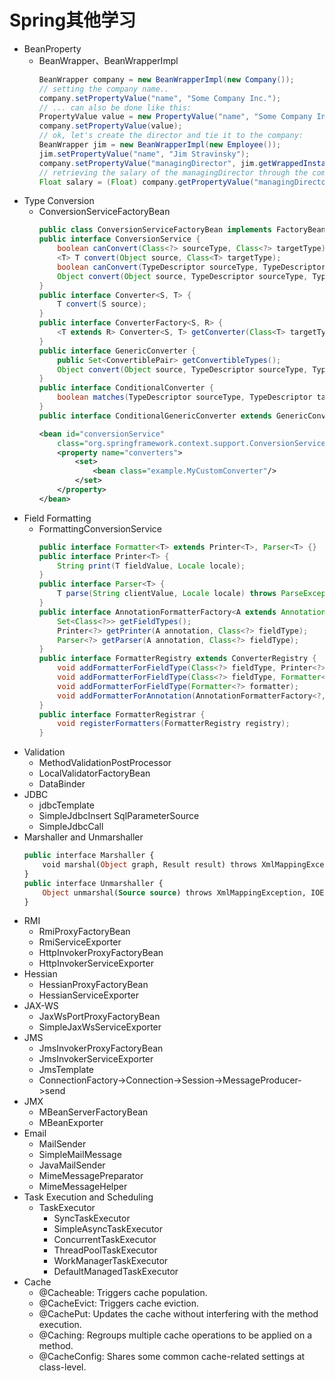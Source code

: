 # Spring其他学习
- BeanProperty
  - BeanWrapper、BeanWrapperImpl
    ```java
    BeanWrapper company = new BeanWrapperImpl(new Company());
    // setting the company name..
    company.setPropertyValue("name", "Some Company Inc.");
    // ... can also be done like this:
    PropertyValue value = new PropertyValue("name", "Some Company Inc.");
    company.setPropertyValue(value);
    // ok, let's create the director and tie it to the company:
    BeanWrapper jim = new BeanWrapperImpl(new Employee());
    jim.setPropertyValue("name", "Jim Stravinsky");
    company.setPropertyValue("managingDirector", jim.getWrappedInstance());
    // retrieving the salary of the managingDirector through the company
    Float salary = (Float) company.getPropertyValue("managingDirector.salary");
    ```
- Type Conversion
  - ConversionServiceFactoryBean
    ```java
    public class ConversionServiceFactoryBean implements FactoryBean<ConversionService>, InitializingBean {}
    public interface ConversionService {
        boolean canConvert(Class<?> sourceType, Class<?> targetType);
        <T> T convert(Object source, Class<T> targetType);
        boolean canConvert(TypeDescriptor sourceType, TypeDescriptor targetType);
        Object convert(Object source, TypeDescriptor sourceType, TypeDescriptor targetType);
    }
    public interface Converter<S, T> {
        T convert(S source);
    }
    public interface ConverterFactory<S, R> {
        <T extends R> Converter<S, T> getConverter(Class<T> targetType);
    }
    public interface GenericConverter {
        public Set<ConvertiblePair> getConvertibleTypes();
        Object convert(Object source, TypeDescriptor sourceType, TypeDescriptor targetType);
    }
    public interface ConditionalConverter {
        boolean matches(TypeDescriptor sourceType, TypeDescriptor targetType);
    }
    public interface ConditionalGenericConverter extends GenericConverter, ConditionalConverter {}
    ```
    ```xml
    <bean id="conversionService"
        class="org.springframework.context.support.ConversionServiceFactoryBean">
        <property name="converters">
            <set>
                <bean class="example.MyCustomConverter"/>
            </set>
        </property>
    </bean>
    ```
- Field Formatting
  - FormattingConversionService
    ```java
    public interface Formatter<T> extends Printer<T>, Parser<T> {}
    public interface Printer<T> {
        String print(T fieldValue, Locale locale);
    }
    public interface Parser<T> {
        T parse(String clientValue, Locale locale) throws ParseException;
    }
    public interface AnnotationFormatterFactory<A extends Annotation> {
        Set<Class<?>> getFieldTypes();
        Printer<?> getPrinter(A annotation, Class<?> fieldType);
        Parser<?> getParser(A annotation, Class<?> fieldType);
    }
    public interface FormatterRegistry extends ConverterRegistry {
        void addFormatterForFieldType(Class<?> fieldType, Printer<?> printer, Parser<?> parser);
        void addFormatterForFieldType(Class<?> fieldType, Formatter<?> formatter);
        void addFormatterForFieldType(Formatter<?> formatter);
        void addFormatterForAnnotation(AnnotationFormatterFactory<?, ?> factory);
    }
    public interface FormatterRegistrar {
        void registerFormatters(FormatterRegistry registry);
    }
    ```
- Validation
  - MethodValidationPostProcessor
  - LocalValidatorFactoryBean
  - DataBinder
- JDBC
  - jdbcTemplate
  - SimpleJdbcInsert SqlParameterSource 
  - SimpleJdbcCall
- Marshaller and Unmarshaller
    ```sql
    public interface Marshaller {
        void marshal(Object graph, Result result) throws XmlMappingException, IOException;
    }
    public interface Unmarshaller {
        Object unmarshal(Source source) throws XmlMappingException, IOException;
    }
    ```
- RMI
  - RmiProxyFactoryBean
  - RmiServiceExporter
  - HttpInvokerProxyFactoryBean
  - HttpInvokerServiceExporter
- Hessian
  - HessianProxyFactoryBean
  - HessianServiceExporter
- JAX-WS
  - JaxWsPortProxyFactoryBean
  - SimpleJaxWsServiceExporter
- JMS
  - JmsInvokerProxyFactoryBean
  - JmsInvokerServiceExporter
  - JmsTemplate
  - ConnectionFactory->Connection->Session->MessageProducer->send
- JMX
  - MBeanServerFactoryBean
  - MBeanExporter
- Email
  - MailSender
  - SimpleMailMessage
  - JavaMailSender
  - MimeMessagePreparator
  - MimeMessageHelper
- Task Execution and Scheduling
  - TaskExecutor
    - SyncTaskExecutor
    - SimpleAsyncTaskExecutor
    - ConcurrentTaskExecutor
    - ThreadPoolTaskExecutor
    - WorkManagerTaskExecutor
    - DefaultManagedTaskExecutor
- Cache
  - @Cacheable: Triggers cache population.
  - @CacheEvict: Triggers cache eviction.
  - @CachePut: Updates the cache without interfering with the method execution.
  - @Caching: Regroups multiple cache operations to be applied on a method.
  - @CacheConfig: Shares some common cache-related settings at class-level.
        